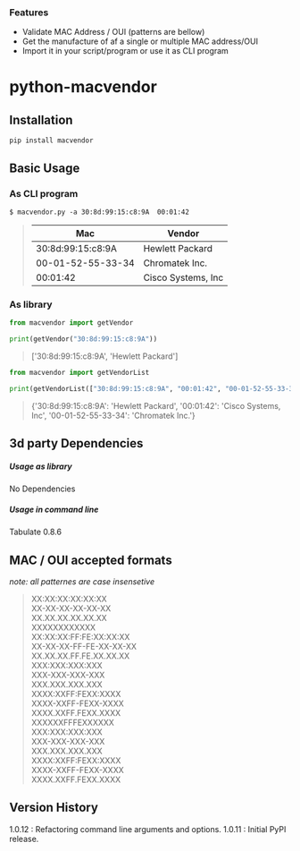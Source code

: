 ### Features

- Validate MAC Address / OUI (patterns are bellow)
- Get the manufacture of af a single or multiple MAC address/OUI
- Import it in your script/program or use it as CLI program

# python-macvendor
## Installation
`pip install macvendor`
## Basic Usage
### As CLI program
`$ macvendor.py -a 30:8d:99:15:c8:9A  00:01:42`
>| Mac               | Vendor             |
>|-------------------|--------------------|
>| 30:8d:99:15:c8:9A | Hewlett Packard    |
>| 00-01-52-55-33-34 | Chromatek Inc.     |
>| 00:01:42          | Cisco Systems, Inc |

### As library
```python
from macvendor import getVendor

print(getVendor("30:8d:99:15:c8:9A"))
```
> ['30:8d:99:15:c8:9A', 'Hewlett Packard']

```python
from macvendor import getVendorList

print(getVendorList(["30:8d:99:15:c8:9A", "00:01:42", "00-01-52-55-33-34"]))
```
>{'30:8d:99:15:c8:9A': 'Hewlett Packard', '00:01:42': 'Cisco Systems, Inc', '00-01-52-55-33-34': 'Chromatek Inc.'}


## 3d party Dependencies
##### Usage as library
No Dependencies
##### Usage in command line
Tabulate 0.8.6
## MAC / OUI accepted formats
*note: all patternes are case insensetive*
> XX:XX:XX:XX:XX:XX  
> XX-XX-XX-XX-XX-XX  
> XX.XX.XX.XX.XX.XX  
> XXXXXXXXXXXX  
> XX:XX:XX:FF:FE:XX:XX:XX  
> XX-XX-XX-FF-FE-XX-XX-XX  
> XX.XX.XX.FF.FE.XX.XX.XX  
> XXX:XXX:XXX:XXX  
> XXX-XXX-XXX-XXX  
> XXX.XXX.XXX.XXX  
> XXXX:XXFF:FEXX:XXXX  
> XXXX-XXFF-FEXX-XXXX  
> XXXX.XXFF.FEXX.XXXX  
> XXXXXXFFFEXXXXXX  
> XXX:XXX:XXX:XXX  
> XXX-XXX-XXX-XXX  
> XXX.XXX.XXX.XXX  
> XXXX:XXFF:FEXX:XXXX  
> XXXX-XXFF-FEXX-XXXX  
> XXXX.XXFF.FEXX.XXXX  

## Version History
1.0.12  : Refactoring command line arguments and options.
1.0.11 : Initial PyPI release.
